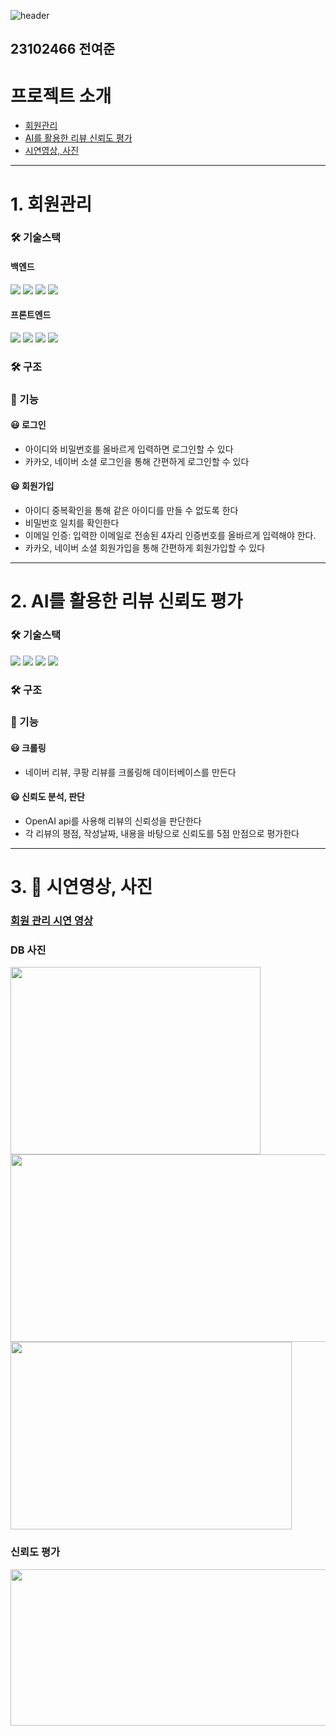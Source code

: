 ![header](https://capsule-render.vercel.app/api?type=rect&height=300&color=gradient&text=Open%20Source%20Software-nl-Term%20Project&textBg=false&fontSize=50&fontAlign=50)
## 23102466 전여준
# 프로젝트 소개
- [회원관리](#회원-관리)
- [AI를 활용한 리뷰 신뢰도 평가](#AI를-활용한-리뷰-신뢰도-평가)
- [시연영상, 사진](#시연-영상)

<hr/>
  
# 1. 회원관리
### 🛠 기술스택
#### 백엔드
<img src="https://img.shields.io/badge/springboot-6DB33F?style=for-the-badge&logo=springboot&logoColor=white"> <img src="https://img.shields.io/badge/json%20web%20tokens-%23000000.svg?&style=for-the-badge&logo=json%20web%20tokens&logoColor=white" /> <img src="https://img.shields.io/badge/java-%23007396.svg?&style=for-the-badge&logo=java&logoColor=white" /> <img src="https://img.shields.io/badge/mysql-%234479A1.svg?&style=for-the-badge&logo=mysql&logoColor=white" />
#### 프론트엔드
<img src="https://img.shields.io/badge/react-%2361DAFB.svg?&style=for-the-badge&logo=react&logoColor=black" /> <img src="https://img.shields.io/badge/typescript-%233178C6.svg?&style=for-the-badge&logo=typescript&logoColor=white" /> <img src="https://img.shields.io/badge/html-E34F26?style=for-the-badge&logo=html5&logoColor=white"> <img src="https://img.shields.io/badge/css-1572B6?style=for-the-badge&logo=css3&logoColor=white">

### 🛠 구조

### 🚀 기능
#### 😃 로그인
- 아이디와 비밀번호를 올바르게 입력하면 로그인할 수 있다
- 카카오, 네이버 소셜 로그인을 통해 간편하게 로그인할 수 있다
#### 😃 회원가입
- 아이디 중복확인을 통해 같은 아이디를 만들 수 없도록 한다
- 비밀번호 일치를 확인한다
- 이메일 인증: 입력한 이메일로 전송된 4자리 인증번호를 올바르게 입력해야 한다.
- 카카오, 네이버 소셜 회원가입을 통해 간편하게 회원가입할 수 있다
  
<hr/>

# 2. AI를 활용한 리뷰 신뢰도 평가
### 🛠 기술스택
<img src="https://img.shields.io/badge/springboot-6DB33F?style=for-the-badge&logo=springboot&logoColor=white"> <img src="https://img.shields.io/badge/java-%23007396.svg?&style=for-the-badge&logo=java&logoColor=white" /> <img src="https://img.shields.io/badge/openai-%23412991.svg?&style=for-the-badge&logo=openai&logoColor=white" /> <img src="https://img.shields.io/badge/python-%233776AB.svg?&style=for-the-badge&logo=python&logoColor=white" />
### 🛠 구조
### 🚀 기능
#### 😃 크롤링
- 네이버 리뷰, 쿠팡 리뷰를 크롤링해 데이터베이스를 만든다
#### 😃 신뢰도 분석, 판단
- OpenAI api를 사용해 리뷰의 신뢰성을 판단한다
- 각 리뷰의 평점, 작성날짜, 내용을 바탕으로 신뢰도를 5점 만점으로 평가한다

<hr/>

# 3. 🎥 시연영상, 사진
### [회원 관리 시연 영상](https://youtu.be/nFnwH8joYUs)
### DB 사진
<img src="https://github.com/user-attachments/assets/ac144dc1-4e84-463d-be97-458ef85fbb5f" width="400" height="300" />
<img src="https://github.com/user-attachments/assets/9763a96e-b468-499b-aaa9-1d8e4efb2953" width="600" height="300" />
<img src="https://github.com/user-attachments/assets/9d7d484b-460c-4e4e-9bf6-5ab4617e15dd" width="450" height="300" />

### 신뢰도 평가
<img src="https://github.com/user-attachments/assets/2e558199-c915-4522-98b0-8a4746102ac4" width="600" height="250" />
